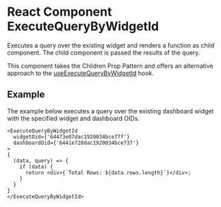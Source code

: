 # React Component ExecuteQueryByWidgetId

Executes a query over the existing widget and renders a function as child component.
The child component is passed the results of the query.

This component takes the Children Prop Pattern and
offers an alternative approach to the [useExecuteQueryByWidgetId](function.useExecuteQueryByWidgetId.md) hook.

## Example

The example below executes a query over the existing dashboard widget with the specified widget and dashboard OIDs.
```tsx
<ExecuteQueryByWidgetId
  widgetOid={'64473e07dac1920034bce77f'}
  dashboardOid={'6441e728dac1920034bce737'}
>
{
  (data, query) => {
    if (data) {
      return <div>{`Total Rows: ${data.rows.length}`}</div>;
    }
  }
}
</ExecuteQueryByWidgetId>
```
